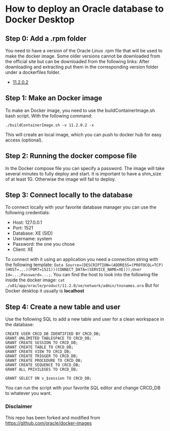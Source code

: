 # How to deploy an Oracle database to Docker Desktop
## Step 0: Add a .rpm folder
You need to have a version of the Oracle Linux .rpm file that will be used to make the docker image.
Some older versions cannot be downloaded from the official site but can be downloaded from the following links:
After downloading and extracting put them in the corresponding version folder under a dockerfiles folder.
- [11.2.0.2](https://drive.google.com/file/d/1ttGZ3xW4iHlsNR6ubWqqgFxFk9xSWzxx/view?usp=sharing)
## Step 1: Make an Docker image
To make an Docker image, you need to use the buildContainerImage.sh bash script.
With the following command:
```
./buildContainerImage.sh -v 11.2.0.2 -x
```
This will create an local image, which you can push to docker hub for easy access (optional).

## Step 2: Running the docker compose file
In the Docker compose file you can specify a password. The image will take several minutes to fully deploy and start. It is important to have a shm_size of at least 1G. Otherwise the image will fail to deploy.

## Step 3: Connect locally to the database
To connect locally with your favorite database manager you can use the following credentials:
- Host: 127.0.0.1
- Port: 1521
- Database: XE (SID)
- Username: system
- Password: the one you chose
- Client: XE

To connect with it using an application you need a connection string with the following template:
```Data Source=(DESCRIPTION=(ADDRESS=(PROTOCOL=TCP)(HOST=...)(PORT=1521))(CONNECT_DATA=(SERVICE_NAME=XE)));User Id=...;Password=...;```.
You can find the host to look into the following file inside the docker image:
```cat ./u01/app/oracle/product/11.2.0/xe/network/admin/tnsnames.ora```
But for Docker desktop it usually is **localhost**

## Step 4: Create a new table and user
Use the following SQL to add a new table and user for a clean workspace in the database:
```
CREATE USER CRCD_DB IDENTIFIED BY CRCD_DB;
GRANT UNLIMITED TABLESPACE TO CRCD_DB;
GRANT CREATE SESSION TO CRCD_DB;
GRANT CREATE TABLE TO CRCD_DB;
GRANT CREATE VIEW TO CRCD_DB;
GRANT CREATE TRIGGER TO CRCD_DB;
GRANT CREATE PROCEDURE TO CRCD_DB;
GRANT CREATE SEQUENCE TO CRCD_DB;
GRANT ALL PRIVILEGES TO CRCD_DB;

GRANT SELECT ON v_$session TO CRCD_DB;
```
You can run the script with your favorite SQL editor and change CRCD_DB to whatever you want.

### Disclaimer
This repo has been forked and modified from https://github.com/oracle/docker-images